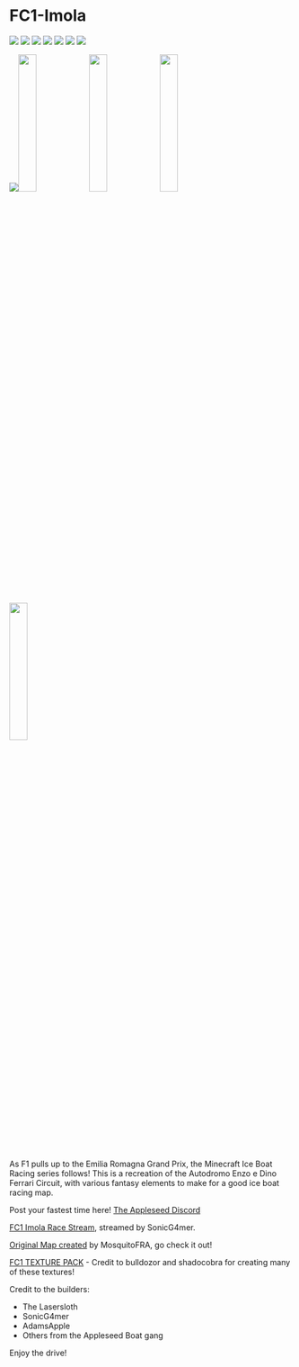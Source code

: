 # FC1-Imola

[![][badge-dl]][dl-latest]
[![][badge-planetmc]][planetmc]
[![][badge-discord]][join-discord] 
[![][badge-patreon]][patreon]
[![][badge-youtube]][youtube]
[![][badge-twitch]][twitch]
[![][badge-twitter]][twitter]


![](https://user-images.githubusercontent.com/96582306/177939711-69ad5957-fc47-43c7-bf46-bb5ea15915d3.png)<!--
--><img src="https://user-images.githubusercontent.com/96582306/177939802-965097a4-e66a-43ad-a465-fa5369d2ec08.png" width="25%"><!--
--><img src="https://user-images.githubusercontent.com/96582306/177939854-940db7f0-fa09-41be-b1c5-1c832a98d344.png" width="25%"><!--
--><img src="https://user-images.githubusercontent.com/96582306/177940079-c47d7d55-72bc-4d01-ba2d-961660ed825b.png" width="25%"><!--
--><img src="https://user-images.githubusercontent.com/96582306/177939967-a61bd2ac-2fdc-4efd-bcb9-de6e1dd072cf.png" width="25%">


As F1 pulls up to the Emilia Romagna Grand Prix, the Minecraft Ice Boat Racing series follows! This is a recreation of the Autodromo Enzo e Dino Ferrari Circuit, with various fantasy elements to make for a good ice boat racing map.

Post your fastest time here! [The Appleseed Discord][join-discord]

[FC1 Imola Race Stream](https://www.twitch.tv/videos/1465778422), streamed by SonicG4mer.

[Original Map created](https://www.planetminecraft.com/project/autodromo-enzo-e-dino-ferrari-italy-1-12/) by MosquitoFRA, go check it out!

[FC1 TEXTURE PACK][dl-texture] - Credit to bulldozor and shadocobra for creating many of these textures!

Credit to the builders:
- The Lasersloth
- SonicG4mer
- AdamsApple
- Others from the Appleseed Boat gang

Enjoy the drive!


<!-- link refrences (repo-specific)-->
[dl-latest]: https://github.com/FormulaCraftOne/FC1-Imola/releases/latest/download/FC1-Imola.zip
[planetmc]: https://www.planetminecraft.com/project/f1-italian-grand-prix-ice-boat-racing-track-1-18-2/
[yt-vidlink]: none
[yt-thumbnail]: none


<!-- link refrences (not repo-specific)-->
[dl-texture]:   https://github.com/FormulaCraftOne/FC1-TexturePack/releases/latest/download/FC1.TexturePack.zip
[join-discord]: https://discord.gg/paeBnG8Csd
[twitter]:      https://twitter.com/AdamsApplesPie
[twitch]:       https://www.twitch.tv/adamsapplelive
[youtube]:      https://www.youtube.com/c/AdamsApples
[patreon]:      https://www.patreon.com/AdamsApples

<!-- Shields.io Badge Images -->
[badge-dl]:       https://img.shields.io/badge/-Direct%20Downlod-brightgreen?style=for-the-badge
[badge-planetmc]: https://img.shields.io/badge/-PlanetMinecraft-blue?style=for-the-badge
[badge-discord]:  https://img.shields.io/discord/417802132733952010?label=&logo=Discord&style=social
[badge-twitter]:  https://img.shields.io/badge/--white?style=social&logo=twitter
[badge-twitch]:   https://img.shields.io/badge/--white?style=social&logo=twitch
[badge-youtube]:  https://img.shields.io/badge/--white?style=social&logo=youtube
[badge-patreon]:  https://img.shields.io/badge/--white?style=social&logo=patreon
